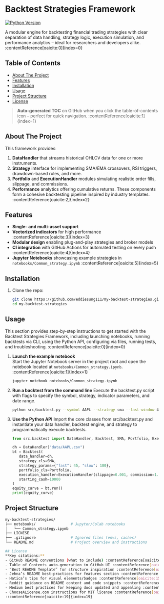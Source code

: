 # Backtest Strategies Framework  
[![Python Version](https://img.shields.io/badge/python-3.x-blue.svg)]()  

A modular engine for backtesting financial trading strategies with clear separation of data handling, strategy logic, execution simulation, and performance analytics – ideal for researchers and developers alike. :contentReference[oaicite:0]{index=0}  

## Table of Contents  
- [About The Project](#about-the-project)  
- [Features](#features)  
- [Installation](#installation)  
- [Usage](#usage)  
- [Project Structure](#project-structure)  
- [License](#license)  

> **Auto-generated TOC** on GitHub when you click the table-of-contents icon – perfect for quick navigation. :contentReference[oaicite:1]{index=1}  

## About The Project  
This framework provides:  
1. **DataHandler** that streams historical OHLCV data for one or more instruments.  
2. **Strategy** interface for implementing SMA/EMA crossovers, RSI triggers, drawdown-based rules, and more.  
3. **Portfolio** and **ExecutionHandler** modules simulating realistic order fills, slippage, and commissions.  
4. **Performance** analytics offering cumulative returns.
These components form a cohesive backtesting pipeline inspired by industry templates. :contentReference[oaicite:2]{index=2}  

## Features  
- **Single- and multi-asset support**  
- **Vectorized indicators** for high performance :contentReference[oaicite:3]{index=3}  
- **Modular design** enabling plug-and-play strategies and broker models  
- **CI integration** with GitHub Actions for automated testing on every push :contentReference[oaicite:4]{index=4}  
- **Jupyter Notebooks** showcasing example strategies in `notebooks/Common_strategy.ipynb` :contentReference[oaicite:5]{index=5}  

## Installation  
1. Clone the repo:  
   ```bash
   git clone https://github.com/eddiesung111/my-backtest-strategies.git
   cd my-backtest-strategies

## Usage

This section provides step-by-step instructions to get started with the Backtest Strategies Framework, including launching notebooks, running backtests via CLI, using the Python API, configuring via files, running tests, and troubleshooting. :contentReference[oaicite:0]{index=0}

1. **Launch the example notebook**  
   Start the Jupyter Notebook server in the project root and open the notebook located at `notebooks/Common_strategy.ipynb`. :contentReference[oaicite:1]{index=1}  
   ```bash
   jupyter notebook notebooks/Common_strategy.ipynb

2. **Run a backtest from the command line**
   Execute the backtest.py script with flags to specify the symbol, strategy, indicator parameters, and date range. 
   ```bash
   python src/backtest.py --symbol AAPL --strategy sma --fast-window 45 --slow-window 180 --start-date 2015-01-01 --end-date 2024-12-31

3. **Use the Python API**
   Import the core classes from src/backtest.py and instantiate your data handler, backtest engine, and strategy to programmatically execute backtests.
   ```python
   from src.backtest import DataHandler, Backtest, SMA, Portfolio, ExecutionHandler

   dh = DataHandler("data/AAPL.csv")
   bt = Backtest(
      data_handler=dh,
      strategy_cls=SMA,
      strategy_params={"fast": 45, "slow": 180},
      portfolio_cls=Portfolio,
      execution_handler=ExecutionHandler(slippage=0.001, commission=1.0),
      starting_cash=10000
   )
   equity_curve = bt.run()
   print(equity_curve)


## Project Structure
   ```bash
   my-backtest-strategies/  
   ├── notebooks/                # Jupyter/Colab notebooks  
   │   └── Common_strategy.ipynb  
   ├── LICNESE
   ├── .gitignore                # Ignored files (envs, caches)  
   └── README.md                 # Project overview and instructions

## License
**Key citations:**  
- GitHub README conventions (what to include) :contentReference[oaicite:11]{index=11}  
- Table of Contents auto-generation in GitHub UI :contentReference[oaicite:12]{index=12}  
- “Best README Template” for structure inspiration :contentReference[oaicite:13]{index=13}  
- Jehna’s README best-practices for features section :contentReference[oaicite:14]{index=14}  
- Hatica’s tips for visual elements/badges :contentReference[oaicite:15]{index=15}  
- Reddit guidance on README content and code snippets :contentReference[oaicite:16]{index=16}  
- Medium best practices for keeping docs updated and appealing :contentReference[oaicite:17]{index=17}  
- ChooseALicense.com instructions for MIT license :contentReference[oaicite:18]{index=18}
::contentReference[oaicite:19]{index=19}